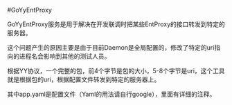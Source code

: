 #GoYyEntProxy

GoYyEntProxy服务是用于解决在开发联调时把某些EntProxy的接口转发到特定的服务器。

这个问题产生的原因主要是由于目前Daemon是全局配置的，修改了特定的uri指向的进程名会影响到其他的测试人员。

根据YY协议，一个完整的包，前4个字节是包的大小，5-8个字节是uri，这个工具就是根据包的uri，根据配置文件转发到特定的服务器上。

其中app.yaml是配置文件（Yaml的用法请自行google），里面有详细的注释。